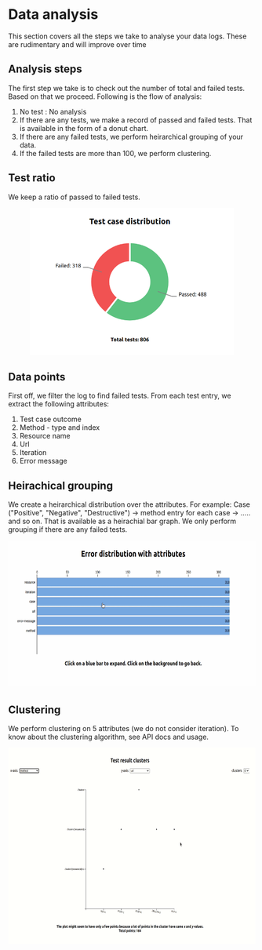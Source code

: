 # Data analysis

This section covers all the steps we take to analyse your data logs. These are rudimentary and will improve over time

## Analysis steps

The first step we take is to check out the number of total and failed tests. Based on that we proceed. Following is the flow of analysis:

1. No test : No analysis
2. If there are any tests, we make a record of passed and failed tests. That is available in the form of a donut chart.
3. If there are any failed tests, we perform heirarchical grouping of your data.
4. If the failed tests are more than 100, we perform clustering.

## Test ratio

We keep a ratio of passed to failed tests.

<p align="center">
<img src="pie.png" height=300 alt="Heirarchial bar chart animation"/>
</p>

## Data points

First off, we filter the log to find failed tests. From each test entry, we extract the following attributes:

1. Test case outcome
2. Method - type and index
3. Resource name
4. Url
5. Iteration
6. Error message

## Heirachical grouping

We create a heirarchical distribution over the attributes. For example: Case ("Positive", "Negative", "Destructive") -> method entry for each case -> ..... and so on. That is available as a heirachial bar graph. We only perform grouping if there are any failed tests.

<p align="center">
<img src="heirarchialBar.gif" height=300 alt="Heirarchial bar chart animation"/>
</p>

## Clustering

We perform clustering on 5 attributes (we do not consider iteration). To know about the clustering algorithm, see API docs and usage.
<br/>

<p align="center">
<img src="clustering.gif" height=400 alt="Heirarchial bar chart animation"/>
</p>
